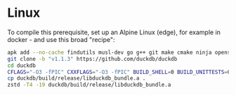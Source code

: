 # Linux

To compile this prerequisite, set up an Alpine Linux (edge), for example in docker - and use this broad "recipe":

```bash
apk add --no-cache findutils musl-dev go g++ git make cmake ninja openssl openssl-dev openssl-libs-static python3 zstd
git clone -b "v1.1.3" https://github.com/duckdb/duckdb
cd duckdb
CFLAGS="-O3 -fPIC" CXXFLAGS="-O3 -fPIC" BUILD_SHELL=0 BUILD_UNITTESTS=0 DUCKDB_PLATFORM=any ENABLE_EXTENSION_AUTOLOADING=1 ENABLE_EXTENSION_AUTOINSTALL=1 BUILD_EXTENSIONS="json;httpfs;parquet" make bundle-library -j4
cp duckdb/build/release/libduckdb_bundle.a .
zstd -T4 -19 duckdb/build/release/libduckdb_bundle.a
```